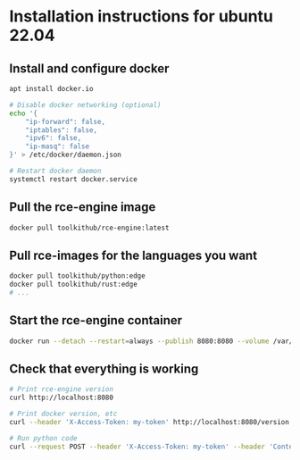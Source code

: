 # Installation instructions for ubuntu 22.04

## Install and configure docker

```bash
apt install docker.io

# Disable docker networking (optional)
echo '{
    "ip-forward": false,
    "iptables": false,
    "ipv6": false,
    "ip-masq": false
}' > /etc/docker/daemon.json

# Restart docker daemon
systemctl restart docker.service
```

## Pull the rce-engine image

```bash
docker pull toolkithub/rce-engine:latest
```

## Pull rce-images for the languages you want

```bash
docker pull toolkithub/python:edge
docker pull toolkithub/rust:edge
# ...
```

## Start the rce-engine container

```bash
docker run --detach --restart=always --publish 8080:8080 --volume /var/run/docker.sock:/var/run/docker.sock --env "API_ACCESS_TOKEN=my-token" toolkithub/rce-engine:edge
```

## Check that everything is working

```bash
# Print rce-engine version
curl http://localhost:8080

# Print docker version, etc
curl --header 'X-Access-Token: my-token' http://localhost:8080/version

# Run python code
curl --request POST --header 'X-Access-Token: my-token' --header 'Content-type: application/json' --data '{"image": "rce-images-python:edge", "payload": {"language": "python", "files": [{"name": "main.py", "content": "print(42)"}]}}' http://localhost:8080/run
```
